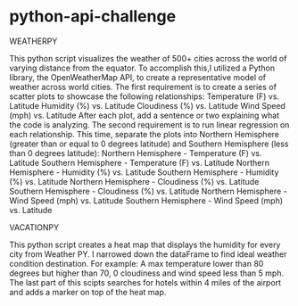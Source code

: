 # python-api-challenge

WEATHERPY

This python script visualizes the weather of 500+ cities across the world of varying distance from the equator. To accomplish this,I utilized a Python library, the OpenWeatherMap API, to create a representative model of weather across world cities.
The first requirement is to create a series of scatter plots to showcase the following relationships:
Temperature (F) vs. Latitude
Humidity (%) vs. Latitude
Cloudiness (%) vs. Latitude
Wind Speed (mph) vs. Latitude
After each plot, add a sentence or two explaining what the code is analyzing.
The second requirement is to run linear regression on each relationship. This time, separate the plots into Northern Hemisphere (greater than or equal to 0 degrees
latitude) and Southern Hemisphere (less than 0 degrees latitude):
Northern Hemisphere - Temperature (F) vs. Latitude
Southern Hemisphere - Temperature (F) vs. Latitude
Northern Hemisphere - Humidity (%) vs. Latitude
Southern Hemisphere - Humidity (%) vs. Latitude
Northern Hemisphere - Cloudiness (%) vs. Latitude
Southern Hemisphere - Cloudiness (%) vs. Latitude
Northern Hemisphere - Wind Speed (mph) vs. Latitude
Southern Hemisphere - Wind Speed (mph) vs. Latitude

VACATIONPY

This python script creates a heat map that displays the humidity for every city from Weather PY.
I narrowed down the dataFrame to find ideal weather condition destination. For example:
A max temperature lower than 80 degrees but higher than 70, 0 cloudiness and wind speed less than 5 mph. The last part of this scipts searches for hotels within 4 miles of the airport and adds a marker on top of the heat map. 